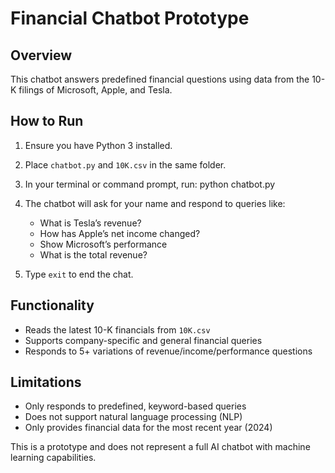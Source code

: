 
# Financial Chatbot Prototype

## Overview
This chatbot answers predefined financial questions using data from the 10-K filings of Microsoft, Apple, and Tesla.

## How to Run
1. Ensure you have Python 3 installed.
2. Place `chatbot.py` and `10K.csv` in the same folder.
3. In your terminal or command prompt, run:
   python chatbot.py

4. The chatbot will ask for your name and respond to queries like:
   - What is Tesla’s revenue?
   - How has Apple’s net income changed?
   - Show Microsoft’s performance
   - What is the total revenue?

5. Type `exit` to end the chat.

## Functionality
- Reads the latest 10-K financials from `10K.csv`
- Supports company-specific and general financial queries
- Responds to 5+ variations of revenue/income/performance questions

## Limitations
- Only responds to predefined, keyword-based queries
- Does not support natural language processing (NLP)
- Only provides financial data for the most recent year (2024)

This is a prototype and does not represent a full AI chatbot with machine learning capabilities.
